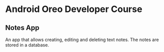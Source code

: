# Android Oreo Developer Course
## Notes App
An app that allows creating, editing and deleting text notes. The notes are stored in a database.